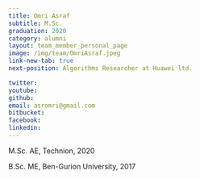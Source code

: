 ```yaml
---
title: Omri Asraf
subtitle: M.Sc. 
graduation: 2020
category: alumni
layout: team_member_personal_page
image: /img/team/OmriAsraf.jpeg
link-new-tab: true
next-position: Algorithms Researcher at Huawei ltd.

twitter: 
youtube: 
github: 
email: asromri@gmail.com
bitbucket: 
facebook: 
linkedin:
---
```

M.Sc. AE, Technion, 2020

B.Sc. ME, Ben-Gurion University, 2017


<!-- {% bibliography --query @*[year=2023] --group_by none %}
{% bibliography -q @*[c ~= {{ V. Indelman }}] %}
{% bibliography --sort authors %} -->
